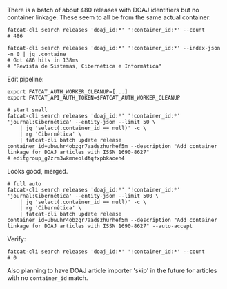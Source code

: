 
There is a batch of about 480 releases with DOAJ identifiers but no container
linkage. These seem to all be from the same actual container:

    fatcat-cli search releases 'doaj_id:*' '!container_id:*' --count
    # 486

    fatcat-cli search releases 'doaj_id:*' '!container_id:*' --index-json -n 0 | jq .containe
    # Got 486 hits in 138ms
    # "Revista de Sistemas, Cibernética e Informática"

Edit pipeline:

    export FATCAT_AUTH_WORKER_CLEANUP=[...]
    export FATCAT_API_AUTH_TOKEN=$FATCAT_AUTH_WORKER_CLEANUP

    # start small
    fatcat-cli search releases 'doaj_id:*' '!container_id:*' 'journal:Cibernética' --entity-json --limit 50 \
        | jq 'select(.container_id == null)' -c \
        | rg 'Cibernética' \
        | fatcat-cli batch update release container_id=ubwuhr4obzgr7aadszhurhef5m --description "Add container linkage for DOAJ articles with ISSN 1690-8627"
    # editgroup_g2zrm3wkmneoldtqfxpbkaoeh4

Looks good, merged.

    # full auto
    fatcat-cli search releases 'doaj_id:*' '!container_id:*' 'journal:Cibernética' --entity-json --limit 500 \
        | jq 'select(.container_id == null)' -c \
        | rg 'Cibernética' \
        | fatcat-cli batch update release container_id=ubwuhr4obzgr7aadszhurhef5m --description "Add container linkage for DOAJ articles with ISSN 1690-8627" --auto-accept

Verify:

    fatcat-cli search releases 'doaj_id:*' '!container_id:*' --count
    # 0

Also planning to have DOAJ article importer 'skip' in the future for articles
with no `container_id` match.
